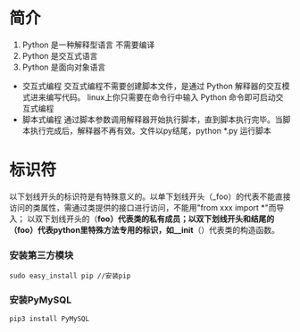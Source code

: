 # 简介
1. Python 是一种解释型语言 不需要编译
2. Python 是交互式语言
3. Python 是面向对象语言

* 交互式编程
交互式编程不需要创建脚本文件，是通过 Python 解释器的交互模式进来编写代码。
linux上你只需要在命令行中输入 Python 命令即可启动交互式编程
* 脚本式编程
通过脚本参数调用解释器开始执行脚本，直到脚本执行完毕。当脚本执行完成后，解释器不再有效。文件以py结尾，python *.py 运行脚本

# 标识符
以下划线开头的标识符是有特殊意义的。以单下划线开头（_foo）的代表不能直接访问的类属性，需通过类提供的接口进行访问，不能用"from xxx import *"而导入；
以双下划线开头的（__foo）代表类的私有成员；以双下划线开头和结尾的（__foo__）代表python里特殊方法专用的标识，如__init__（）代表类的构造函数。


### 安装第三方模块

```
sudo easy_install pip //安装pip
```

### 安装PyMySQL

```
pip3 install PyMySQL
```